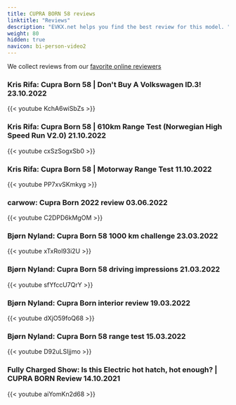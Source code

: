 ```yaml
---
title: CUPRA BORN 58 reviews
linktitle: "Reviews"
description: "EVKX.net helps you find the best review for this model. "
weight: 80
hidden: true
navicon: bi-person-video2
---
```

We collect reviews from our [favorite online reviewers](/guides/evreviewers/)

### Kris Rifa: Cupra Born 58 | Don't Buy A Volkswagen ID.3! 23.10.2022

{{< youtube KchA6wiSbZs >}}

### Kris Rifa: Cupra Born 58 | 610km Range Test (Norwegian High Speed Run V2.0) 21.10.2022

{{< youtube cxSzSogxSb0 >}}

### Kris Rifa: Cupra Born 58 | Motorway Range Test 11.10.2022

{{< youtube PP7xvSKmkyg >}}

### carwow: Cupra Born 2022 review 03.06.2022

{{< youtube C2DPD6kMgOM >}}

### Bjørn Nyland: Cupra Born 58 1000 km challenge 23.03.2022

{{< youtube xTxRol93i2U >}}

### Bjørn Nyland: Cupra Born 58 driving impressions 21.03.2022

{{< youtube sfYfccU7QrY >}}

### Bjørn Nyland: Cupra Born interior review 19.03.2022

{{< youtube dXjO59foQ68 >}}

### Bjørn Nyland: Cupra Born 58 range test 15.03.2022

{{< youtube D92uLSIjjmo >}}

### Fully Charged Show: Is this Electric hot hatch, hot enough? | CUPRA BORN Review 14.10.2021

{{< youtube aiYomKn2d68 >}}


